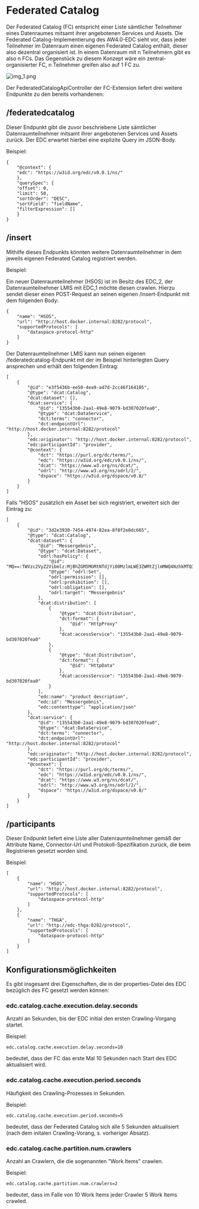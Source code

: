 # Federated Catalog

Der Federated Catalog (FC) entspricht einer Liste sämtlicher Teilnehmer eines Datenraumes mitsamt ihrer angebotenen Services und Assets. Die Federated Catalog-Implementierung des AW4.0-EDC
sieht vor, dass jeder Teilnehmer im Datenraum einen eigenen Federated Catalog enthält, dieser also dezentral organisiert ist. In einem Datenraum mit n Teilnehmern gibt es also
n FCs. Das Gegenstück zu diesem Konzept wäre ein zentral-organisierter FC, n Teilnehmer greifen also auf 1 FC zu.

![img_1.png](fc.png)

Der FederatedCatalogApiController der FC-Extension liefert drei weitere Endpunkte zu den bereits vorhandenen:

## /federatedcatalog

Dieser Endpunkt gibt die zuvor beschriebene Liste sämtlicher Datenraumteilnehmer mitsamt ihrer angebotenen Services und Assets zurück. Der EDC erwartet hierbei eine explizite Query im JSON-Body.

Beispiel:

````
{
    "@context": {
    "edc": "https://w3id.org/edc/v0.0.1/ns/"
    },
    "querySpec": {
    "offset": 0,
    "limit": 50,
    "sortOrder": "DESC",
    "sortField": "fieldName",
    "filterExpression": []
    }
}
````
## /insert

Mithilfe dieses Endpunkts könnten weitere Datenraumteilnehmer in dem jeweils eigenen Federated Catalog registriert werden.

Beispiel:

Ein neuer Datenraumteilnehmer (HSOS) ist im Besitz des EDC_2, der Datenraumteilnehmer LMIS mit EDC_1 möchte diesen crawlen. Hierzu sendet dieser einen POST-Request an seinen eigenen /insert-Endpunkt mit dem folgenden Body:

````
{
    "name": "HSOS",
    "url": "http://host.docker.internal:8282/protocol",
    "supportedProtocols": [
        "dataspace-protocol-http"
    ]
}
````

Der Datenraumteilnehmer LMIS kann nun seinen eigenen /federatedcatalog-Endpunkt mit der im Beispiel hinterlegten Query ansprechen und erhält den folgenden Eintrag:

````
[
    {
        "@id": "e3f5436b-ee50-4ea9-ad7d-2cc46f164105",
        "@type": "dcat:Catalog",
        "dcat:dataset": [],
        "dcat:service": {
            "@id": "135543b0-2aa1-49e8-9079-bd307020fea0",
            "@type": "dcat:DataService",
            "dct:terms": "connector",
            "dct:endpointUrl": "http://host.docker.internal:8282/protocol"
        },
        "edc:originator": "http://host.docker.internal:8282/protocol",
        "edc:participantId": "provider",
        "@context": {
            "dct": "https://purl.org/dc/terms/",
            "edc": "https://w3id.org/edc/v0.0.1/ns/",
            "dcat": "https://www.w3.org/ns/dcat/",
            "odrl": "http://www.w3.org/ns/odrl/2/",
            "dspace": "https://w3id.org/dspace/v0.8/"
        }
    }
]
````

Falls "HSOS" zusätzlich ein Asset bei sich registriert, erweitert sich der Eintrag zu:

````
[
    {
        "@id": "3d2e3930-7454-4974-82ea-8f8f2e0dc665",
        "@type": "dcat:Catalog",
        "dcat:dataset": {
            "@id": "Messergebnis",
            "@type": "dcat:Dataset",
            "odrl:hasPolicy": {
                "@id": "MQ==:TWVzc2VyZ2Vibmlz:MjBhZGM5MGMtNTdjYi00MzlmLWE3ZWMtZjlmMWQ4NzhkMTQ3",
                "@type": "odrl:Set",
                "odrl:permission": [],
                "odrl:prohibition": [],
                "odrl:obligation": [],
                "odrl:target": "Messergebnis"
            },
            "dcat:distribution": [
                {
                    "@type": "dcat:Distribution",
                    "dct:format": {
                        "@id": "HttpProxy"
                    },
                    "dcat:accessService": "135543b0-2aa1-49e8-9079-bd307020fea0"
                },
                {
                    "@type": "dcat:Distribution",
                    "dct:format": {
                        "@id": "HttpData"
                    },
                    "dcat:accessService": "135543b0-2aa1-49e8-9079-bd307020fea0"
                }
            ],
            "edc:name": "product description",
            "edc:id": "Messergebnis",
            "edc:contenttype": "application/json"
        },
        "dcat:service": {
            "@id": "135543b0-2aa1-49e8-9079-bd307020fea0",
            "@type": "dcat:DataService",
            "dct:terms": "connector",
            "dct:endpointUrl": "http://host.docker.internal:8282/protocol"
        },
        "edc:originator": "http://host.docker.internal:8282/protocol",
        "edc:participantId": "provider",
        "@context": {
            "dct": "https://purl.org/dc/terms/",
            "edc": "https://w3id.org/edc/v0.0.1/ns/",
            "dcat": "https://www.w3.org/ns/dcat/",
            "odrl": "http://www.w3.org/ns/odrl/2/",
            "dspace": "https://w3id.org/dspace/v0.8/"
        }
    }
]
````

## /participants

Dieser Endpunkt liefert eine Liste aller Datenraumteilnehmer gemäß der Attribute Name, Connector-Url und Protokoll-Spezifikation zurück, die beim Registrieren gesetzt worden sind.

Beispiel:


````
[
    {
        "name": "HSOS",
        "url": "http://host.docker.internal:8282/protocol",
        "supportedProtocols": [
            "dataspace-protocol-http"
        ]
    },
    {
        "name": "THGA",
        "url": "http://edc-thga:8282/protocol",
        "supportedProtocols": [
            "dataspace-protocol-http"
        ]
    }
]
````

## Konfigurationsmöglichkeiten

Es gibt insgesamt drei Eigenschaften, die in der properties-Datei des EDC bezüglich des FC gesetzt werden können:

### edc.catalog.cache.execution.delay.seconds

Anzahl an Sekunden, bis der EDC initial den ersten Crawling-Vorgang startet.

Beispiel:

````
edc.catalog.cache.execution.delay.seconds=10
````

bedeutet, dass der FC das erste Mal 10 Sekunden nach Start des EDC aktualisiert wird.

### edc.catalog.cache.execution.period.seconds

Häufigkeit des Crawling-Prozesses in Sekunden.

Beispiel:
````
edc.catalog.cache.execution.period.seconds=5
````
bedeutet, dass der Federated Catalog sich alle 5 Sekunden aktualisiert (nach dem initalen Crawling-Vorang, s. vorheriger Absatz).

### edc.catalog.cache.partition.num.crawlers

Anzahl an Crawlern, die die sogenannten "Work Items" crawlen.

Beispiel:
````
edc.catalog.cache.partition.num.crawlers=2
````
bedeutet, dass im Falle von 10 Work Items jeder Crawler 5 Work Items crawled.
